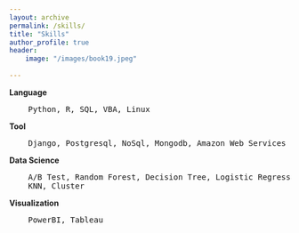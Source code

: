 ```yaml
---   
layout: archive
permalink: /skills/
title: "Skills"
author_profile: true
header:
    image: "/images/book19.jpeg"
      
---  
```



**Language** 
<pre>    Python, R, SQL, VBA, Linux </pre>   


**Tool**  
<pre>    Django, Postgresql, NoSql, Mongodb, Amazon Web Services
</pre>   
    
**Data Science**  
<pre>    A/B Test, Random Forest, Decision Tree, Logistic Regression, 
    KNN, Cluster </pre>


**Visualization**  
<pre>    PowerBI, Tableau
</pre>
